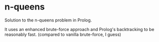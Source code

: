 # n-queens

Solution to the n-queens problem in Prolog.

It uses an enhanced brute-force approach and Prolog's backtracking to be reasonably fast.
(compared to vanilla brute-force, I guess)
